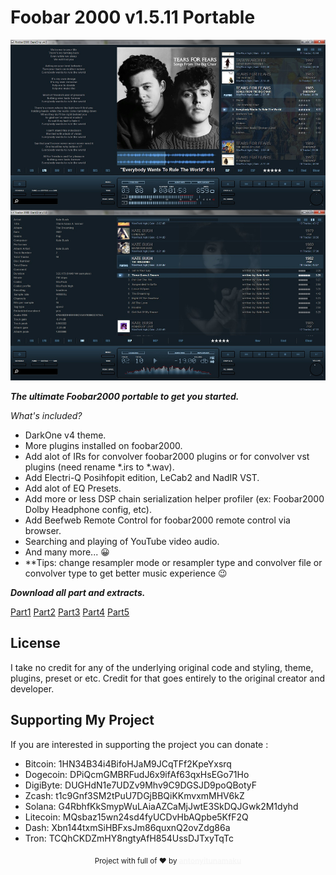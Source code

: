 # Foobar 2000 v1.5.11 Portable #

![](https://github.com/t0ny54/foobar2000/blob/main/preview.jpg)

_**The ultimate Foobar2000 portable to get you started.**_

*What's included?*

- DarkOne v4 theme.
- More plugins installed on foobar2000.
- Add alot of IRs for convolver foobar2000 plugins or for convolver vst plugins (need rename *.irs to *.wav).
- Add Electri-Q Posihfopit edition, LeCab2 and NadIR VST.
- Add alot of EQ Presets.
- Add more or less DSP chain serialization helper profiler (ex: Foobar2000 Dolby Headphone config, etc).
- Add Beefweb Remote Control for foobar2000 remote control via browser.
- Searching and playing of YouTube video audio.
- And many more... 😀
- **Tips: change resampler mode or resampler type and convolver file or convolver type to get better music experience 😉


_**Download all part and extracts.**_

[Part1](https://github.com/t0ny54/foobar2000/blob/main/foobar2000.7z.001?raw=true)
[Part2](https://github.com/t0ny54/foobar2000/blob/main/foobar2000.7z.002?raw=true)
[Part3](https://github.com/t0ny54/foobar2000/blob/main/foobar2000.7z.003?raw=true)
[Part4](https://github.com/t0ny54/foobar2000/blob/main/foobar2000.7z.004?raw=true)
[Part5](https://github.com/t0ny54/foobar2000/blob/main/foobar2000.7z.005?raw=true)

## License ##

I
take no credit for any of the underlying original code and styling, theme, plugins, preset or etc. Credit for
that goes entirely to the original creator and developer.

## Supporting My Project

If you are interested in supporting the project you can donate :
 - Bitcoin: 1HN34B34i4BifoHJaM9JCqTFf2KpeYxsrq
 - Dogecoin: DPiQcmGMBRFudJ6x9ifAf63qxHsEGo71Ho
 - DigiByte: DUGHdN1e7UDZv9Mhv9C9DGSJD9poQBotyF
 - Zcash: t1c9Gnf3SM2tPuU7DGjBBQiKKmvxmMHV6kZ
 - Solana: G4RbhfKkSmypWuLAiaAZCaMjJwtE3SkDQJGwk2M1dyhd
 - Litecoin: MQsbaz15wn24sd4fyUCDvHbAQpbe5KfF2Q
 - Dash: Xbn144txmSiHBFxsJm86quxnQ2ovZdg86a
 - Tron: TCQhCKDZmHY8ngtyAfH854UssDJTxyTqTc


<div align="center">
  <sub>Project with full of ❤ by <a href=https://bearhero.tk target=_blank style=color:#f6f6f6><b>antonyitunamaku</b>
</div>
